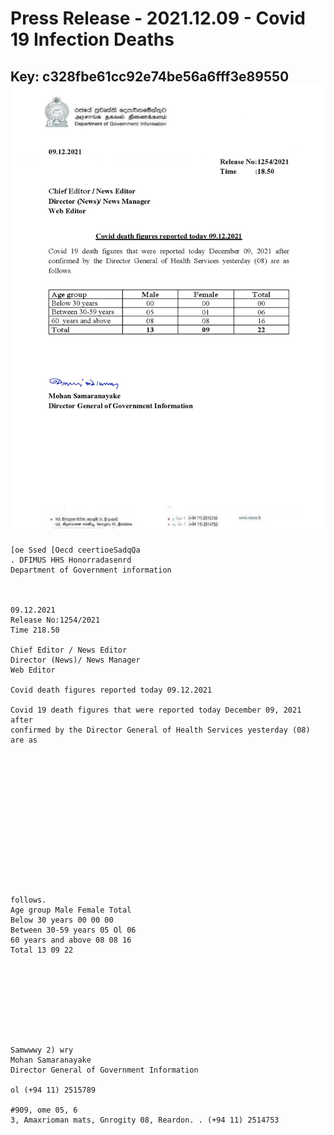 # Press Release - 2021.12.09 - Covid 19 Infection Deaths 
Key: c328fbe61cc92e74be56a6fff3e89550 
![img](img/c328fbe61cc92e74be56a6fff3e89550.jpg)
---
```
[oe Ssed [Oecd ceertioeSadqQa
. DFIMUS HHS Honorradasenrd
Department of Government information

 

09.12.2021
Release No:1254/2021
Time 218.50

Chief Editor / News Editor
Director (News)/ News Manager
Web Editor

Covid death figures reported today 09.12.2021

Covid 19 death figures that were reported today December 09, 2021 after
confirmed by the Director General of Health Services yesterday (08) are as

 

 

 

 

 

 

 

follows.
Age group Male Female Total
Below 30 years 00 00 00
Between 30-59 years 05 Ol 06
60 years and above 08 08 16
Total 13 09 22

 

 

 

 

Samwwwy 2) wry
Mohan Samaranayake
Director General of Government Information

ol (+94 11) 2515789

#909, ome 05, 6
3, Amaxrioman mats, Gnrogity 08, Reardon. . (+94 11) 2514753

    

```
